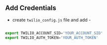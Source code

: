 


## Add Credentials

- create `twilio_config.js` file and add -
```js

export TWILIO_ACCOUNT_SID='YOUR_ACCOUNT_SID'
export TWILIO_AUTH_TOKEN='YOUR_AUTH_TOKEN'

```